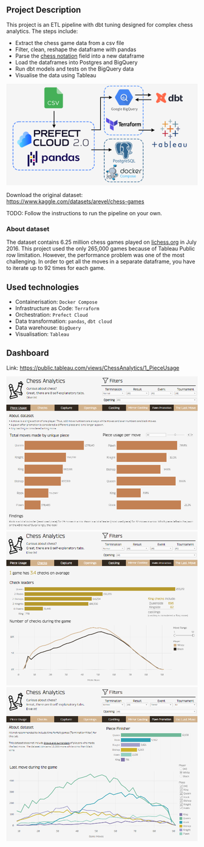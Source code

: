 ## Project Description
This project is an ETL pipeline with dbt tuning designed for complex chess analytics. The steps include:
- Extract the chess game data from a csv file
- Filter, clean, reshape the dataframe with pandas
- Parse the [chess notation](https://en.wikipedia.org/wiki/Algebraic_notation_(chess)) field into a new dataframe
- Load the dataframes into Postgres and BigQuery
- Run dbt models and tests on the BigQuery data
- Visualise the data using Tableau

<img src="images/chess_architecture.png">

Download the original dataset: https://www.kaggle.com/datasets/arevel/chess-games

TODO: Follow the instructions to run the pipeline on your own.

### About dataset
The dataset contains 6.25 million chess games played on [lichess.org](https://lichess.org/) in July 2016. This project used the only 265,000 games because of Tableau Public row limitation. However, the performance problem was one of the most challenging. In order to get all the moves in a separate dataframe, you have to iterate up to 92 times for each game.


## Used technologies
- Containerisation: `Docker Compose`
- Infrastructure as Code: `Terraform`
- Orchestration: `Prefect Cloud`
- Data transformation: `pandas`, `dbt cloud`
- Data warehouse: `BigQuery`
- Visualisation: `Tableau`

## Dashboard
Link: https://public.tableau.com/views/ChessAnalytics/1_PieceUsage

<img src="images/chess_dashboard1.png">

<img src="images/chess_dashboard2.png">

<img src="images/chess_dashboard3.png">